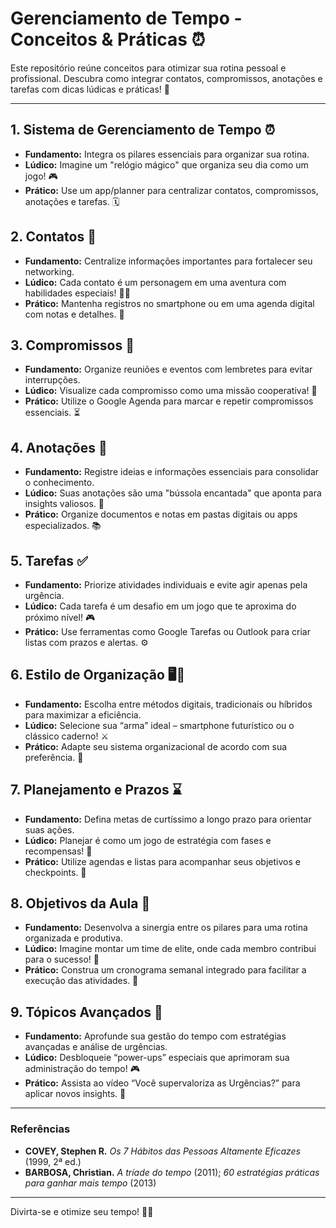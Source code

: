 # Gerenciamento de Tempo - Conceitos & Práticas ⏰

Este repositório reúne conceitos para otimizar sua rotina pessoal e profissional. Descubra como integrar contatos, compromissos, anotações e tarefas com dicas lúdicas e práticas! 🎯

---

## 1. Sistema de Gerenciamento de Tempo ⏰
- **Fundamento:** Integra os pilares essenciais para organizar sua rotina.
- **Lúdico:** Imagine um "relógio mágico" que organiza seu dia como um jogo! 🎮
- **Prático:** Use um app/planner para centralizar contatos, compromissos, anotações e tarefas. 🗓️

## 2. Contatos 📇
- **Fundamento:** Centralize informações importantes para fortalecer seu networking.
- **Lúdico:** Cada contato é um personagem em uma aventura com habilidades especiais! 🕵️‍♀️
- **Prático:** Mantenha registros no smartphone ou em uma agenda digital com notas e detalhes. 🤝

## 3. Compromissos 📅
- **Fundamento:** Organize reuniões e eventos com lembretes para evitar interrupções.
- **Lúdico:** Visualize cada compromisso como uma missão cooperativa! 🎲
- **Prático:** Utilize o Google Agenda para marcar e repetir compromissos essenciais. ⏳

## 4. Anotações 📝
- **Fundamento:** Registre ideias e informações essenciais para consolidar o conhecimento.
- **Lúdico:** Suas anotações são uma "bússola encantada" que aponta para insights valiosos. 🧭
- **Prático:** Organize documentos e notas em pastas digitais ou apps especializados. 📚

## 5. Tarefas ✅
- **Fundamento:** Priorize atividades individuais e evite agir apenas pela urgência.
- **Lúdico:** Cada tarefa é um desafio em um jogo que te aproxima do próximo nível! 🎮
- **Prático:** Use ferramentas como Google Tarefas ou Outlook para criar listas com prazos e alertas. ⚙️

## 6. Estilo de Organização 🖥️📒
- **Fundamento:** Escolha entre métodos digitais, tradicionais ou híbridos para maximizar a eficiência.
- **Lúdico:** Selecione sua “arma” ideal – smartphone futurístico ou o clássico caderno! ⚔️
- **Prático:** Adapte seu sistema organizacional de acordo com sua preferência. 🔄

## 7. Planejamento e Prazos ⌛
- **Fundamento:** Defina metas de curtíssimo a longo prazo para orientar suas ações.
- **Lúdico:** Planejar é como um jogo de estratégia com fases e recompensas! 🏰
- **Prático:** Utilize agendas e listas para acompanhar seus objetivos e checkpoints. 📆

## 8. Objetivos da Aula 🎯
- **Fundamento:** Desenvolva a sinergia entre os pilares para uma rotina organizada e produtiva.
- **Lúdico:** Imagine montar um time de elite, onde cada membro contribui para o sucesso! 💪
- **Prático:** Construa um cronograma semanal integrado para facilitar a execução das atividades. 🤝

## 9. Tópicos Avançados 🚀
- **Fundamento:** Aprofunde sua gestão do tempo com estratégias avançadas e análise de urgências.
- **Lúdico:** Desbloqueie “power-ups” especiais que aprimoram sua administração do tempo! 🎮
- **Prático:** Assista ao vídeo “Você supervaloriza as Urgências?” para aplicar novos insights. 🎥

---

### Referências
- **COVEY, Stephen R.** *Os 7 Hábitos das Pessoas Altamente Eficazes* (1999, 2ª ed.)  
- **BARBOSA, Christian.** *A tríade do tempo* (2011); *60 estratégias práticas para ganhar mais tempo* (2013)

---

Divirta-se e otimize seu tempo! 🚀🌟
